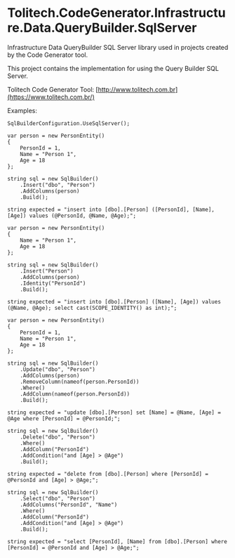 # Tolitech.CodeGenerator.Infrastructure.Data.QueryBuilder.SqlServer
Infrastructure Data QueryBuilder SQL Server library used in projects created by the Code Generator tool. 

This project contains the implementation for using the Query Builder SQL Server. 

Tolitech Code Generator Tool: [http://www.tolitech.com.br](https://www.tolitech.com.br/)

Examples:
```
SqlBuilderConfiguration.UseSqlServer();
```

```
var person = new PersonEntity()
{
    PersonId = 1,
    Name = "Person 1",
    Age = 18
};

string sql = new SqlBuilder()
    .Insert("dbo", "Person")
    .AddColumns(person)
    .Build();

string expected = "insert into [dbo].[Person] ([PersonId], [Name], [Age]) values (@PersonId, @Name, @Age);";
```

```
var person = new PersonEntity()
{
    Name = "Person 1",
    Age = 18
};

string sql = new SqlBuilder()
    .Insert("Person")
    .AddColumns(person)
    .Identity("PersonId")
    .Build();

string expected = "insert into [dbo].[Person] ([Name], [Age]) values (@Name, @Age); select cast(SCOPE_IDENTITY() as int);";
```

```
var person = new PersonEntity()
{
    PersonId = 1,
    Name = "Person 1",
    Age = 18
};

string sql = new SqlBuilder()
    .Update("dbo", "Person")
    .AddColumns(person)
    .RemoveColumn(nameof(person.PersonId))
    .Where()
    .AddColumn(nameof(person.PersonId))
    .Build();

string expected = "update [dbo].[Person] set [Name] = @Name, [Age] = @Age where [PersonId] = @PersonId;";
```

```
string sql = new SqlBuilder()
    .Delete("dbo", "Person")
    .Where()
    .AddColumn("PersonId")
    .AddCondition("and [Age] > @Age")
    .Build();

string expected = "delete from [dbo].[Person] where [PersonId] = @PersonId and [Age] > @Age;";
```

```
string sql = new SqlBuilder()
    .Select("dbo", "Person")
    .AddColumns("PersonId", "Name")
    .Where()
    .AddColumn("PersonId")
    .AddCondition("and [Age] > @Age")
    .Build();

string expected = "select [PersonId], [Name] from [dbo].[Person] where [PersonId] = @PersonId and [Age] > @Age;";
```
